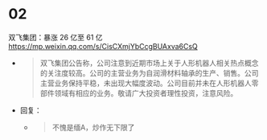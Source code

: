 
# 02

双飞集团：暴涨 26 亿至 61 亿 https://mp.weixin.qq.com/s/CisCXmjYbCcgBUAxva6CsQ
- > 双飞集团公告称，公司注意到近期市场上关于人形机器人相关热点概念的关注度较高。公司的主营业务为自润滑材料轴承的生产、销售。公司主营业务保持平稳，未出现大幅度波动。公司目前并未在人形机器人零部件领域有相应的业务。敬请广大投资者理性投资，注意风险。
- 回复：
  * > 不愧是缅A，炒作无下限了
